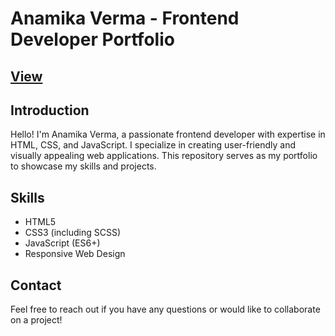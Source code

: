 # Anamika Verma - Frontend Developer Portfolio
## [View](https://anamika-io.github.io/Portfolio/)

## Introduction

Hello! I'm Anamika Verma, a passionate frontend developer with expertise in HTML, CSS, and JavaScript. I specialize in creating user-friendly and visually appealing web applications. This repository serves as my portfolio to showcase my skills and projects.

## Skills

- HTML5
- CSS3 (including SCSS)
- JavaScript (ES6+)
- Responsive Web Design

## Contact
Feel free to reach out if you have any questions or would like to collaborate on a project!
